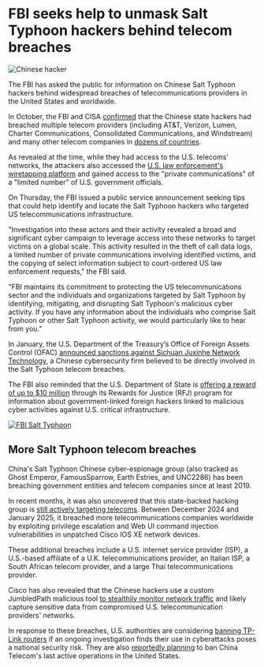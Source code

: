 # FBI seeks help to unmask Salt Typhoon hackers behind telecom breaches

![Chinese hacker](https://www.bleepstatic.com/content/hl-images/2025/03/05/chinese-hacker-flag.jpg)

The FBI has asked the public for information on Chinese Salt Typhoon hackers behind widespread breaches of telecommunications providers in the United States and worldwide.

In October, the FBI and CISA [confirmed](https://www.bleepingcomputer.com/news/security/us-says-chinese-hackers-breached-multiple-telecom-providers/) that the Chinese state hackers had breached multiple telecom providers (including AT&T, Verizon, Lumen, Charter Communications, Consolidated Communications, and Windstream) and many other telecom companies in [dozens of countries](https://www.bleepingcomputer.com/news/security/white-house-salt-typhoon-hacked-telcos-in-dozens-of-countries/).

As revealed at the time, while they had access to the U.S. telecoms' networks, the attackers also accessed the [U.S. law enforcement's wiretapping platform](https://www.bleepingcomputer.com/news/security/atandt-verizon-reportedly-hacked-to-target-us-govt-wiretapping-platform/) and gained access to the "private communications" of a "limited number" of U.S. government officials.

On Thursday, the FBI issued a public service announcement seeking tips that could help identify and locate the Salt Typhoon hackers who targeted US telecommunications infrastructure.

"Investigation into these actors and their activity revealed a broad and significant cyber campaign to leverage access into these networks to target victims on a global scale. This activity resulted in the theft of call data logs, a limited number of private communications involving identified victims, and the copying of select information subject to court-ordered US law enforcement requests," the FBI said.

"FBI maintains its commitment to protecting the US telecommunications sector and the individuals and organizations targeted by Salt Typhoon by identifying, mitigating, and disrupting Salt Typhoon's malicious cyber activity. If you have any information about the individuals who comprise Salt Typhoon or other Salt Typhoon activity, we would particularly like to hear from you."

In January, the U.S. Department of the Treasury’s Office of Foreign Assets Control (OFAC) [announced sanctions against Sichuan Juxinhe Network Technology](https://www.bleepingcomputer.com/news/security/us-sanctions-chinese-firm-hacker-behind-telecom-and-treasury-hacks/), a Chinese cybersecurity firm believed to be directly involved in the Salt Typhoon telecom breaches.

The FBI also reminded that the U.S. Department of State is [offering a reward of up to $10 million](https://rewardsforjustice.net/rewards/foreign-malicious-cyber-activity-against-u-s-critical-infrastructure/) through its Rewards for Justice (RFJ) program for information about government-linked foreign hackers linked to malicious cyber activities against U.S. critical infrastructure.

[![FBI Salt Typhoon](https://www.bleepstatic.com/images/news/u/1109292/2025/FBI-Salt-Typhoon.png)](https://x.com/FBI/status/1915470134631862547)

## More Salt Typhoon telecom breaches

China's Salt Typhoon Chinese cyber-espionage group (also tracked as Ghost Emperor, FamousSparrow, Earth Estries, and UNC2286) has been breaching government entities and telecom companies since at least 2019.

In recent months, it was also uncovered that this state-backed hacking group is [still actively targeting telecoms](https://www.bleepingcomputer.com/news/security/chinese-hackers-breach-more-us-telecoms-via-unpatched-cisco-routers/). Between December 2024 and January 2025, it breached more telecommunications companies worldwide by exploiting privilege escalation and Web UI command injection vulnerabilities in unpatched Cisco IOS XE network devices.

These additional breaches include a U.S. internet service provider (ISP), a U.S.-based affiliate of a U.K. telecommunications provider, an Italian ISP, a South African telecom provider, and a large Thai telecommunications provider.

Cisco has also revealed that the Chinese hackers use a custom JumbledPath malicious tool [to stealthily monitor network traffic](https://www.bleepingcomputer.com/news/security/chinese-hackers-use-custom-malware-to-spy-on-us-telecom-networks/) and likely capture sensitive data from compromised U.S. telecommunication providers' networks.

In response to these breaches, U.S. authorities are considering [banning TP-Link routers](https://www.bleepingcomputer.com/news/security/us-considers-banning-tp-link-routers-over-cybersecurity-risks/) if an ongoing investigation finds their use in cyberattacks poses a national security risk. They are also [reportedly planning](https://www.bleepingcomputer.com/news/security/atandt-verizon-reportedly-hacked-to-target-us-govt-wiretapping-platform/) to ban China Telecom's last active operations in the United States.